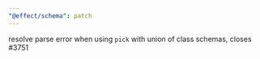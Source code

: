 ```yaml
---
"@effect/schema": patch
---
```


resolve parse error when using `pick` with union of class schemas, closes #3751
